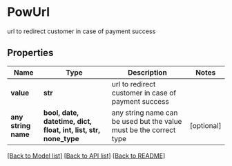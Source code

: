 # PowUrl

url to redirect customer in case of payment success

## Properties
Name | Type | Description | Notes
------------ | ------------- | ------------- | -------------
**value** | **str** | url to redirect customer in case of payment success | 
**any string name** | **bool, date, datetime, dict, float, int, list, str, none_type** | any string name can be used but the value must be the correct type | [optional]

[[Back to Model list]](../README.md#documentation-for-models) [[Back to API list]](../README.md#documentation-for-api-endpoints) [[Back to README]](../README.md)


